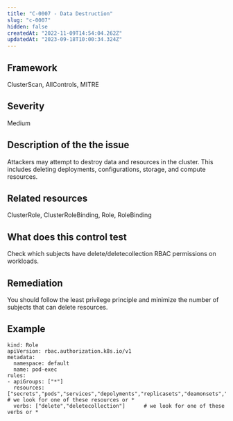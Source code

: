 ```yaml
---
title: "C-0007 - Data Destruction"
slug: "c-0007"
hidden: false
createdAt: "2022-11-09T14:54:04.262Z"
updatedAt: "2023-09-18T10:00:34.324Z"
---
```

## Framework
ClusterScan, AllControls, MITRE
## Severity
Medium
## Description of the the issue
Attackers may attempt to destroy data and resources in the cluster. This includes deleting deployments, configurations, storage, and compute resources.
## Related resources
ClusterRole, ClusterRoleBinding, Role, RoleBinding
## What does this control test
Check which subjects have delete/deletecollection RBAC permissions on workloads.
## Remediation
You should follow the least privilege principle and minimize the number of subjects that can delete resources.
## Example
```
kind: Role
apiVersion: rbac.authorization.k8s.io/v1
metadata:
  namespace: default
  name: pod-exec
rules:
- apiGroups: ["*"]
  resources: ["secrets","pods","services","depolyments","replicasets","deamonsets","stateflsets","jobs,"cronjobs"]  # we look for one of these resources or *
  verbs: ["delete","deletecollection"]	    # we look for one of these verbs or * 	




```